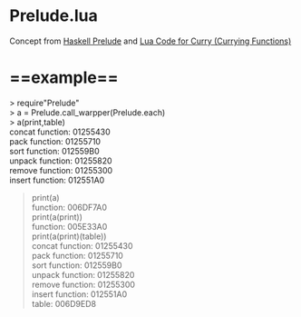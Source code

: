 Prelude.lua
===========
Concept from [Haskell Prelude](http://www.haskell.org/ghc/docs/latest/html/libraries/base/Prelude.html) and [Lua Code for Curry (Currying Functions)](http://tinylittlelife.org/?p=249)

# ==example==
  \> require"Prelude"   
  \> a = Prelude.call_warpper(Prelude.each)   
  \> a(print,table)   
  concat  function: 01255430   
  pack    function: 01255710   
  sort    function: 012559B0   
  unpack  function: 01255820   
  remove  function: 01255300   
  insert  function: 012551A0   
  > print(a)   
  function: 006DF7A0   
  > print(a(print))   
  function: 005E33A0   
  > print(a(print)(table))   
  concat  function: 01255430   
  pack    function: 01255710   
  sort    function: 012559B0   
  unpack  function: 01255820   
  remove  function: 01255300   
  insert  function: 012551A0   
  table: 006D9ED8   
  >   